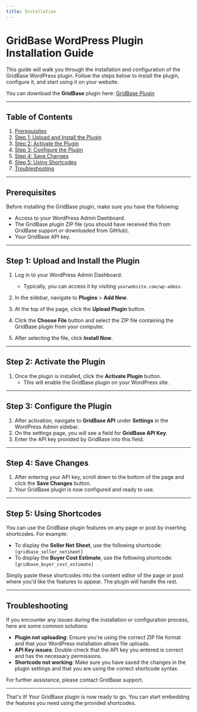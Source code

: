 ```yaml
---
title: Installation
---
```

# GridBase WordPress Plugin Installation Guide

This guide will walk you through the installation and configuration of the GridBase WordPress plugin. Follow the steps below to install the plugin, configure it, and start using it on your website.

You can download the **GridBase** plugin here:
[GridBase Plugin](./gridbase-api.zip)

---

## Table of Contents
1. [Prerequisites](#prerequisites) 
2. [Step 1: Upload and Install the Plugin](#step-1-upload-and-install-the-plugin)
3. [Step 2: Activate the Plugin](#step-2-activate-the-plugin)
4. [Step 3: Configure the Plugin](#step-3-configure-the-plugin)
5. [Step 4: Save Changes](#step-4-save-changes)
6. [Step 5: Using Shortcodes](#step-5-using-shortcodes)
7. [Troubleshooting](#troubleshooting)

---

## Prerequisites
Before installing the GridBase plugin, make sure you have the following:
- Access to your WordPress Admin Dashboard.
- The GridBase plugin ZIP file (you should have received this from GridBase support or downloaded from GitHub).
- Your GridBase API key.

---

## Step 1: Upload and Install the Plugin
1. Log in to your WordPress Admin Dashboard.
   - Typically, you can access it by visiting `yourwebsite.com/wp-admin`.
   
2. In the sidebar, navigate to **Plugins** > **Add New**.
3. At the top of the page, click the **Upload Plugin** button.
4. Click the **Choose File** button and select the ZIP file containing the GridBase plugin from your computer.
5. After selecting the file, click **Install Now**.

---

## Step 2: Activate the Plugin
1. Once the plugin is installed, click the **Activate Plugin** button.
   - This will enable the GridBase plugin on your WordPress site.

---

## Step 3: Configure the Plugin
1. After activation, navigate to **GridBase API** under **Settings** in the WordPress Admin sidebar.
2. On the settings page, you will see a field for **GridBase API Key**.
3. Enter the API key provided by GridBase into this field.

---

## Step 4: Save Changes
1. After entering your API key, scroll down to the bottom of the page and click the **Save Changes** button.
2. Your GridBase plugin is now configured and ready to use.

---

## Step 5: Using Shortcodes 
You can use the GridBase plugin features on any page or post by inserting shortcodes. For example:
- To display the **Seller Net Sheet**, use the following shortcode: `[gridbase_seller_netsheet]`
- To display the **Buyer Cost Estimate**, use the following shortcode: `[gridbase_buyer_cost_estimate]`
  
Simply paste these shortcodes into the content editor of the page or post where you'd like the features to appear. The plugin will handle the rest.

---

## Troubleshooting
If you encounter any issues during the installation or configuration process, here are some common solutions:
- **Plugin not uploading**: Ensure you're using the correct ZIP file format and that your WordPress installation allows file uploads.
- **API Key issues**: Double-check that the API key you entered is correct and has the necessary permissions. 
- **Shortcode not working**: Make sure you have saved the changes in the plugin settings and that you are using the correct shortcode syntax.

For further assistance, please contact GridBase support.

---

That's it! Your GridBase plugin is now ready to go. You can start embedding the features you need using the provided shortcodes.
